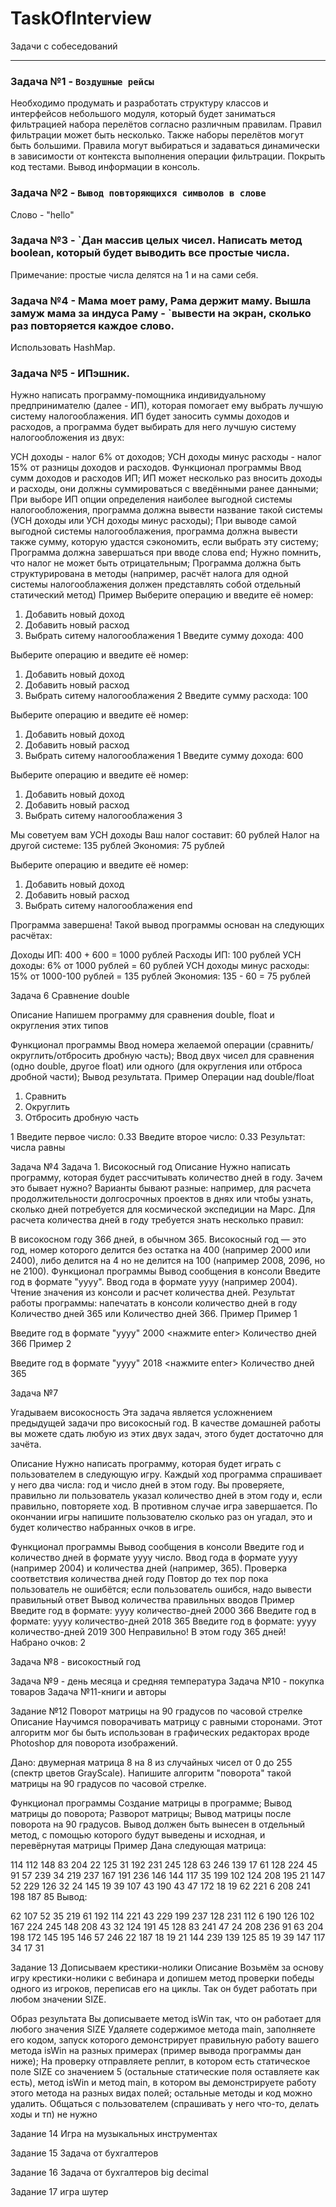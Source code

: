 # TaskOfInterview
Задачи с собеседований

***
### Задача №1 - `Воздушные рейсы`  
Необходимо продумать и разработать структуру классов и интерфейсов небольшого модуля, который будет заниматься фильтрацией набора перелётов согласно различным правилам. Правил фильтрации может быть несколько. Также наборы перелётов могут быть большими. Правила могут выбираться и задаваться динамически в зависимости от контекста выполнения операции фильтрации. Покрыть код тестами. Вывод информации в консоль.
### Задача №2 - `Вывод повторяющихся символов в слове`  
Слово - "hello"
### Задача №3 - `Дан массив целых чисел. Написать метод boolean, который будет выводить все простые числа.   
Примечание: простые числа делятся на 1 и на сами себя.   
### Задача №4 - Мама моет раму, Рама держит маму. Вышла замуж мама за индуса Раму - `вывести на экран, сколько раз повторяется каждое слово.   
Использовать HashMap.  


### Задача №5 - ИПэшник.

Нужно написать программу-помощника индивидуальному предпринимателю (далее - ИП), которая помогает ему выбрать лучшую систему налогооблажения. ИП будет заносить суммы доходов и расходов, а программа будет выбирать для него лучшую систему налогообложения из двух:

УСН доходы - налог 6% от доходов;
УСН доходы минус расходы - налог 15% от разницы доходов и расходов.
Функционал программы
Ввод сумм доходов и расходов ИП;
ИП может несколько раз вносить доходы и расходы, они должны суммироваться с введёнными ранее данными;
При выборе ИП опции определения наиболее выгодной системы налогообложения, программа должна вывести название такой системы (УСН доходы или УСН доходы минус расходы);
При выводе самой выгодной системы налогооблажения, программа должна вывести также сумму, которую удастся сэкономить, если выбрать эту систему;
Программа должна завершаться при вводе слова end;
Нужно помнить, что налог не может быть отрицательным;
Программа должна быть структурирована в методы (например, расчёт налога для одной системы налогооблажения должен представлять собой отдельный статический метод)
Пример
Выберите операцию и введите её номер:
1. Добавить новый доход
2. Добавить новый расход
3. Выбрать ситему налогооблажения
   1 <Enter>
   Введите сумму дохода:
   400 <Enter>

Выберите операцию и введите её номер:
1. Добавить новый доход
2. Добавить новый расход
3. Выбрать ситему налогооблажения
   2 <Enter>
   Введите сумму расхода:
   100 <Enter>

Выберите операцию и введите её номер:
1. Добавить новый доход
2. Добавить новый расход
3. Выбрать ситему налогооблажения
   1 <Enter>
   Введите сумму дохода:
   600 <Enter>

Выберите операцию и введите её номер:
1. Добавить новый доход
2. Добавить новый расход
3. Выбрать ситему налогооблажения
   3 <Enter>

Мы советуем вам УСН доходы
Ваш налог составит: 60 рублей
Налог на другой системе: 135 рублей
Экономия: 75 рублей

Выберите операцию и введите её номер:
1. Добавить новый доход
2. Добавить новый расход
3. Выбрать ситему налогооблажения
   end <Enter>

Программа завершена!
Такой вывод программы основан на следующих расчётах:

Доходы ИП: 400 + 600 = 1000 рублей
Расходы ИП: 100 рублей
УСН доходы: 6% от 1000 рублей = 60 рублей
УСН доходы минус расходы: 15% от 1000-100 рублей = 135 рублей
Экономия: 135 - 60 = 75 рублей

Задача 6 Сравнение double

Описание
Напишем программу для сравнения double, float и округления этих типов

Функционал программы
Ввод номера желаемой операции (сравнить/округлить/отбросить дробную часть);
Ввод двух чисел для сравнения (одно double, другое float) или одного (для округления или отброса дробной части);
Вывод результата.
Пример
Операции над double/float
1. Сравнить
2. Округлить
3. Отбросить дробную часть

1 <enter>
Введите первое число:
0.33 <enter>
Введите второе число:
0.33 <enter>
Результат:
числа равны

Задача №4
Задача 1. Високосный год
Описание
Нужно написать программу, которая будет рассчитывать количество дней в году. Зачем это бывает нужно? Варианты бывают разные: например, для расчета продолжительности долгосрочных проектов в днях или чтобы узнать, сколько дней потребуется для космической экспедиции на Марс. Для расчета количества дней в году требуется знать несколько правил:

В високосном году 366 дней, в обычном 365.
Високосный год — это год, номер которого делится без остатка на 400 (например 2000 или 2400), либо делится на 4 но не делится на 100 (например 2008, 2096, но не 2100).
Функционал программы
Вывод сообщения в консоли Введите год в формате "yyyy".
Ввод года в формате yyyy (например 2004).
Чтение значения из консоли и расчет количества дней.
Результат работы программы: напечатать в консоли количество дней в году Количество дней 365 или Количество дней 366.
Пример
Пример 1

Введите год в формате "yyyy"
2000 <нажмите enter>
Количество дней 366
Пример 2

Введите год в формате "yyyy"
2018 <нажмите enter>
Количество дней 365


Задача №7

Угадываем високосность
Эта задача является усложнением предыдущей задачи про високосный год. В качестве домашней работы вы можете сдать любую из этих двух задач, этого будет достаточно для зачёта.

Описание
Нужно написать программу, которая будет играть с пользователем в следующую игру. Каждый ход программа спрашивает у него два числа: год и число дней в этом году. Вы проверяете, правильно ли пользователь указал количество дней в этом году и, если правильно, повторяете ход. В противном случае игра завершается. По окончании игры напишите пользователю сколько раз он угадал, это и будет количество набранных очков в игре.

Функционал программы
Вывод сообщения в консоли Введите год и количество дней в формате yyyy число.
Ввод года в формате yyyy (например 2004) и количества дней (например, 365).
Проверка соответствия количества дней году
Повтор до тех пор пока пользователь не ошибётся; если пользователь ошибся, надо вывести правильный ответ
Вывод количества правильных вводов
Пример
Введите год в формате: yyyy количество-дней
2000
366
Введите год в формате: yyyy количество-дней
2018
365
Введите год в формате: yyyy количество-дней
2019
300
Неправильно! В этом году 365 дней!
Набрано очков: 2

Задача №8  - високостный год

Задача №9 - день месяца и средняя температура
Задача №10 - покупка товаров
Задача №11-книги и авторы

Задание №12
Поворот матрицы на 90 градусов по часовой стрелке
Описание
Научимся поворачивать матрицу с равными сторонами. Этот алгоритм мог бы быть использован в графических редакторах вроде Photoshop для поворота изображений.

Дано: двумерная матрица 8 на 8 из случайных чисел от 0 до 255 (спектр цветов GrayScale). Напишите алгоритм "поворота" такой матрицы на 90 градусов по часовой стрелке.

Функционал программы
Создание матрицы в программе;
Вывод матрицы до поворота;
Разворот матрицы;
Вывод матрицы после поворота на 90 градусов.
Вывод должен быть вынесен в отдельный метод, с помощью которого будут выведены и исходная, и перевёрнутая матрицы
Пример
Дана следующая матрица:

114 112 148  83 204  22 125  31
192 231 245 128  63 246 139  17
61 128 224  45  91  57 239  34
219 237 167 191 236 146 144 117
35 199 102 124 208 195  21 147
52 229 126  32  24 145  19  39
107  43 190  43  47 172  18  19
62 221   6 208 241 198 187  85
Вывод:

62 107  52  35 219  61 192 114
221  43 229 199 237 128 231 112
6 190 126 102 167 224 245 148
208  43  32 124 191  45 128  83
241  47  24 208 236  91  63 204
198 172 145 195 146  57 246  22
187  18  19  21 144 239 139 125
85  19  39 147 117  34  17  31

Задание 13
Дописываем крестики-нолики
Описание
Возьмём за основу игру крестики-нолики с вебинара и допишем метод проверки победы одного из игроков, переписав его на циклы. Так он будет работать при любом значении SIZE.

Образ результата
Вы дописываете метод isWin так, что он работает для любого значения SIZE
Удаляете содержимое метода main, заполняете его кодом, запуск которого демонстрирует правильную работу вашего метода isWin на разных примерах (пример вывода программы дан ниже);
На проверку отправляете реплит, в котором есть статическое поле SIZE со значением 5 (остальные статические поля оставляете как есть), метод isWin и метод main, в котором вы демонстрируете работу этого метода на разных видах полей; остальные методы и код можно удалить.
Общаться с пользователем (спрашивать у него что-то, делать ходы и тп) не нужно

Задание 14
Игра на музыкальных инструментах

Задание 15
Задача от бухгалтеров

Задание 16
Задача от бухгалтеров big decimal

Задание 17
игра шутер


